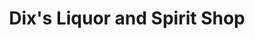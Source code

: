 ---
title: "Dix's Liquor and Spirit Shop"
url: /piscataway/dixs-liquor-and-spirit-shop/
shop: alcohol
---
